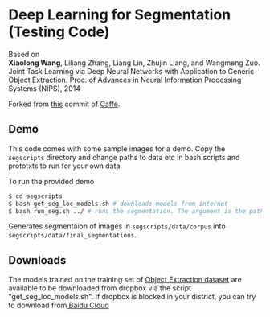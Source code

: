 Deep Learning for Segmentation (Testing Code)
============================================

Based on        
**Xiaolong Wang**, Liliang Zhang, Liang Lin, Zhujin Liang, and Wangmeng Zuo. Joint Task Learning via Deep Neural Networks with Application to Generic Object Extraction. Proc. of Advances in Neural Information Processing Systems (NIPS), 2014

Forked from [this](https://github.com/BVLC/caffe/tree/c18d22eb92488f02c0256a3fe4ac20a8ad827596) 
commit of [Caffe](https://github.com/BVLC/caffe).

Demo
----

This code comes with some sample images for a demo. Copy the `segscripts` directory
and change paths to data etc in bash scripts and prototxts to run for your own data.

To run the provided demo

```bash
$ cd segscripts
$ bash get_seg_loc_models.sh # downloads models from internet
$ bash run_seg.sh ../ # runs the segmentation. The argument is the path to CAFFE
```

Generates segmentaion of images in `segscripts/data/corpus` into `segscripts/data/final_segmentations`.

Downloads
----

The models trained on the training set of [Object Extraction dataset](http://objectextraction.github.io/) are available to be downloaded from dropbox via the script "get_seg_loc_models.sh". If dropbox is blocked in your district, you can try to download from[ Baidu Cloud ](http://pan.baidu.com/s/1sjyk2Wt)




